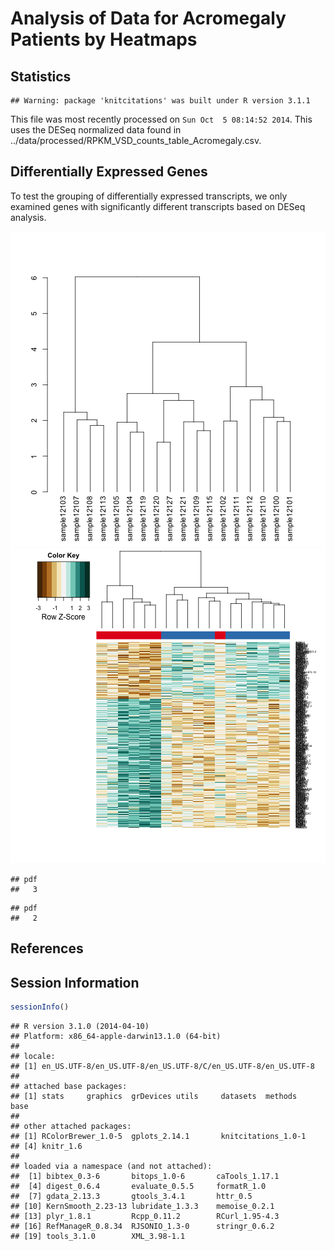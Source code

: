 Analysis of Data for Acromegaly Patients by Heatmaps
=============================================================

Statistics
----------


```
## Warning: package 'knitcitations' was built under R version 3.1.1
```
This file was most recently processed on ``Sun Oct  5 08:14:52 2014``.  This uses the DESeq normalized data found in ../data/processed/RPKM_VSD_counts_table_Acromegaly.csv.


Differentially Expressed Genes
----------------------------------

To test the grouping of differentially expressed transcripts, we only examined genes with significantly different transcripts based on DESeq analysis.

![plot of chunk acromegaly-de-heatmap](figure/acromegaly-de-heatmap1.png) ![plot of chunk acromegaly-de-heatmap](figure/acromegaly-de-heatmap2.png) 

```
## pdf 
##   3
```

```
## pdf 
##   2
```

References
-----------


Session Information
-------------------

```r
sessionInfo()
```

```
## R version 3.1.0 (2014-04-10)
## Platform: x86_64-apple-darwin13.1.0 (64-bit)
## 
## locale:
## [1] en_US.UTF-8/en_US.UTF-8/en_US.UTF-8/C/en_US.UTF-8/en_US.UTF-8
## 
## attached base packages:
## [1] stats     graphics  grDevices utils     datasets  methods   base     
## 
## other attached packages:
## [1] RColorBrewer_1.0-5  gplots_2.14.1       knitcitations_1.0-1
## [4] knitr_1.6          
## 
## loaded via a namespace (and not attached):
##  [1] bibtex_0.3-6       bitops_1.0-6       caTools_1.17.1    
##  [4] digest_0.6.4       evaluate_0.5.5     formatR_1.0       
##  [7] gdata_2.13.3       gtools_3.4.1       httr_0.5          
## [10] KernSmooth_2.23-13 lubridate_1.3.3    memoise_0.2.1     
## [13] plyr_1.8.1         Rcpp_0.11.2        RCurl_1.95-4.3    
## [16] RefManageR_0.8.34  RJSONIO_1.3-0      stringr_0.6.2     
## [19] tools_3.1.0        XML_3.98-1.1
```
